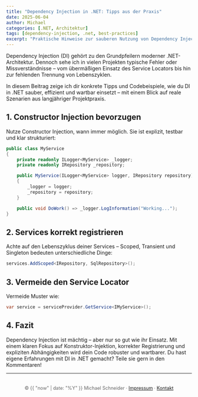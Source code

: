 ```yaml
---
title: "Dependency Injection in .NET: Tipps aus der Praxis"
date: 2025-06-04
author: Michael
categories: [.NET, Architektur]
tags: [dependency-injection, .net, best-practices]
excerpt: "Praktische Hinweise zur sauberen Nutzung von Dependency Injection in .NET-Projekten"
---
```


Dependency Injection (DI) gehört zu den Grundpfeilern moderner .NET-Architektur. Dennoch sehe ich in vielen Projekten typische Fehler oder Missverständnisse – vom übermäßigen Einsatz des Service Locators bis hin zur fehlenden Trennung von Lebenszyklen.

In diesem Beitrag zeige ich dir konkrete Tipps und Codebeispiele, wie du DI in .NET sauber, effizient und wartbar einsetzt – mit einem Blick auf reale Szenarien aus langjähriger Projektpraxis.

## 1. Constructor Injection bevorzugen

Nutze Constructor Injection, wann immer möglich. Sie ist explizit, testbar und klar strukturiert:

```csharp
public class MyService
{
    private readonly ILogger<MyService> _logger;
    private readonly IRepository _repository;

    public MyService(ILogger<MyService> logger, IRepository repository)
    {
        _logger = logger;
        _repository = repository;
    }

    public void DoWork() => _logger.LogInformation("Working...");
}
```


## 2. Services korrekt registrieren

Achte auf den Lebenszyklus deiner Services – Scoped, Transient und Singleton bedeuten unterschiedliche Dinge:

```csharp
services.AddScoped<IRepository, SqlRepository>();
```

## 3. Vermeide den Service Locator

Vermeide Muster wie:

```csharp
var service = serviceProvider.GetService<IMyService>();
```

## 4. Fazit

Dependency Injection ist mächtig – aber nur so gut wie ihr Einsatz. Mit einem klaren Fokus auf Konstruktor-Injektion, korrekter Registrierung und expliziten Abhängigkeiten wird dein Code robuster und wartbarer. 
Du hast eigene Erfahrungen mit DI in .NET gemacht? Teile sie gern in den Kommentaren!


<hr>
<footer style="text-align: center; font-size: 0.9em; color: #666; margin-top: 2rem;">
  <p>
    © {{ "now" | date: "%Y" }} Michael Schneider · 
    <a href="https://schneider-michael.de/home/Impressum">Impressum</a> · 
    <a href="/kontakt/">Kontakt</a>
  </p>
</footer>